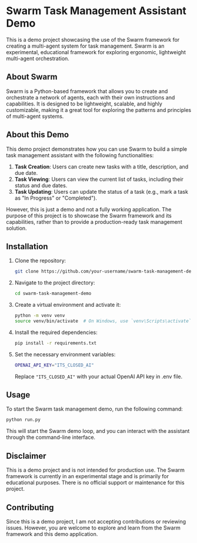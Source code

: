# Swarm Task Management Assistant Demo

This is a demo project showcasing the use of the Swarm framework for creating a multi-agent system for task management. Swarm is an experimental, educational framework for exploring ergonomic, lightweight multi-agent orchestration.

## About Swarm

Swarm is a Python-based framework that allows you to create and orchestrate a network of agents, each with their own instructions and capabilities. It is designed to be lightweight, scalable, and highly customizable, making it a great tool for exploring the patterns and principles of multi-agent systems.

## About this Demo

This demo project demonstrates how you can use Swarm to build a simple task management assistant with the following functionalities:

1. **Task Creation**: Users can create new tasks with a title, description, and due date.
2. **Task Viewing**: Users can view the current list of tasks, including their status and due dates.
3. **Task Updating**: Users can update the status of a task (e.g., mark a task as "In Progress" or "Completed").

However, this is just a demo and not a fully working application. The purpose of this project is to showcase the Swarm framework and its capabilities, rather than to provide a production-ready task management solution.

## Installation

1. Clone the repository:

   ```bash
   git clone https://github.com/your-username/swarm-task-management-demo.git
   ```

2. Navigate to the project directory:

   ```bash
   cd swarm-task-management-demo
   ```

3. Create a virtual environment and activate it:

   ```bash
   python -m venv venv
   source venv/bin/activate  # On Windows, use `venv\Scripts\activate`
   ```

4. Install the required dependencies:

   ```bash
   pip install -r requirements.txt
   ```

5. Set the necessary environment variables:

   ```bash
   OPENAI_API_KEY="ITS_CLOSED_AI"
   ```

   Replace `"ITS_CLOSED_AI"` with your actual OpenAI API key in .env file.

## Usage

To start the Swarm task management demo, run the following command:

```bash
python run.py
```

This will start the Swarm demo loop, and you can interact with the assistant through the command-line interface.

## Disclaimer

This is a demo project and is not intended for production use. The Swarm framework is currently in an experimental stage and is primarily for educational purposes. There is no official support or maintenance for this project.

## Contributing

Since this is a demo project, I am not accepting contributions or reviewing issues. However, you are welcome to explore and learn from the Swarm framework and this demo application.
